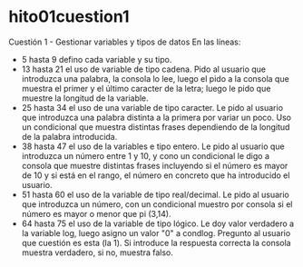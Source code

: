 # hito01cuestion1
Cuestión 1 - Gestionar variables y tipos de datos
En las líneas:
  - 5 hasta 9 defino cada variable y su tipo.
  - 13 hasta 21 el uso de variable de tipo cadena. Pido al usuario que introduzca una palabra, la consola lo lee,
    luego el pido a la consola que muestra el primer y el último caracter de la letra; luego le pido que 
    muestre la longitud de la variable.
  - 25 hasta 34 el uso de una variable de tipo caracter. Le pido al usuario que introduzca una palabra distinta a
    la primera por variar un poco. Uso un condicional que muestra distintas frases dependiendo de la longitud
    de la palabra introducida.
  - 38 hasta 47 el uso de la variables e tipo entero. Le pido al usuario que introduzca un número entre 1 y 10,
    y cono un condicional le digo a consola que muestre distintas frases incluyendo si el número es mayor de 10
    y si está en el rango, el número en concreto que ha introducido el usuario.
  - 51 hasta 60 el uso de la variable de tipo real/decimal. Le pido al usuario que introduzca un número, con un
    condicional muestro por consola si el número es mayor o menor que pi (3,14).
  - 64 hasta 75 el uso de la variable de tipo lógico. Le doy valor verdadero a la variable log, luego asigno un
    valor "0" a condlog. Pregunto al usuario que cuestión es esta (la 1). Si introduce la respuesta correcta
    la consola muestra verdadero, si no, muestra falso.
